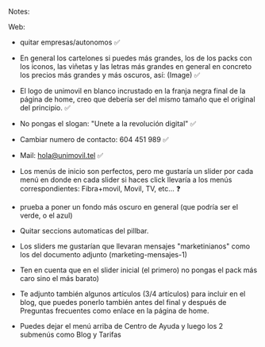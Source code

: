 Notes:

Web:
- quitar empresas/autonomos ✅
- En general los cartelones si puedes más grandes, los de los packs con los iconos, las viñetas y las letras más grandes en general en concreto los precios más grandes y más oscuros, así: (Image) ✅
- El logo de unimovil en blanco incrustado en la franja negra final de la página de home, creo que debería ser del mismo tamaño que el original del principio. ✅ 
- No pongas el slogan: "Unete a la revolución digital" ✅
- Cambiar numero de contacto: 604 451 989 ✅
- Mail: hola@unimovil.tel ✅

- Los menús de inicio son perfectos, pero me gustaría un slider por cada menú en donde en cada slider si haces click llevaría a los menús correspondientes: Fibra+movil, Movil, TV, etc... ❓

- prueba a poner un fondo más oscuro en general (que podría ser el verde, o el azul) 

- Quitar seccions automaticas del pillbar.

- Los sliders me gustarían que llevaran mensajes "marketinianos" como los del documento adjunto (marketing-mensajes-1)

- Ten en cuenta que en el slider inicial (el primero) no pongas el pack más caro sino el más barato)

- Te adjunto también algunos artículos (3/4 artículos) para incluir en el blog, que puedes ponerlo también antes del final y después de Preguntas frecuentes como enlace en la página de home.

- Puedes dejar el menú arriba de Centro de Ayuda y luego los 2 submenús como Blog y Tarifas
